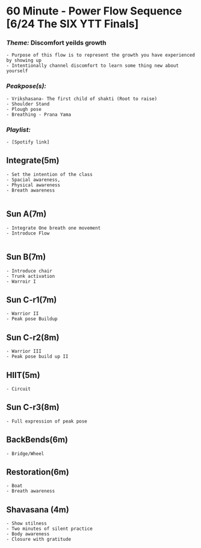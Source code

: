 # 60 Minute - Power Flow Sequence [6/24 The SIX YTT Finals]
### _Theme:_ Discomfort yeilds growth 
    - Purpose of this flow is to represent the growth you have experienced by showing up
    - Intentionally channel discomfort to learn some thing new about yourself
### _Peakpose(s):_ 
    - Vrikshasana- The first child of shakti (Root to raise)
    - Shoulder Stand
    - Plough pose 
    - Breathing - Prana Yama 
### _Playlist:_
    - [Spotify link]
## Integrate(5m)
    - Set the intention of the class
    - Spacial awareness,  
    - Physical awareness 
    - Breath awareness

```

```
## Sun A(7m)
    - Integrate One breath one movement 
    - Introduce Flow 

```

```
## Sun B(7m) 
    - Introduce chair 
    - Trunk activation 
    - Warroir I

    
 
## Sun C-r1(7m)
    - Warrior II 
    - Peak pose Buildup 
## Sun C-r2(8m)
    - Warrior III
    - Peak pose build up II
## HIIT(5m)
    - Circuit 
## Sun C-r3(8m)
    - Full expression of peak pose 
## BackBends(6m) 
    - Bridge/Wheel 
## Restoration(6m)
    - Boat 
    - Breath awareness
## Shavasana (4m)
    - Show stilness 
    - Two minutes of silent practice 
    - Body awareness 
    - Closure with gratitude 



